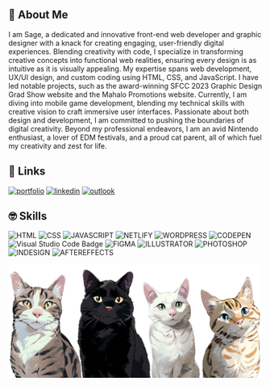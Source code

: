## 🥳 About Me
I am Sage, a dedicated and innovative front-end web developer and graphic designer with a knack for creating engaging, user-friendly digital experiences. Blending creativity with code, I specialize in transforming creative concepts into functional web realities, ensuring every design is as intuitive as it is visually appealing. My expertise spans web development, UX/UI design, and custom coding using HTML, CSS, and JavaScript. I have led notable projects, such as the award-winning SFCC 2023 Graphic Design Grad Show website and the Mahalo Promotions website. Currently, I am diving into mobile game development, blending my technical skills with creative vision to craft immersive user interfaces. Passionate about both design and development, I am committed to pushing the boundaries of digital creativity. Beyond my professional endeavors, I am an avid Nintendo enthusiast, a lover of EDM festivals, and a proud cat parent, all of which fuel my creativity and zest for life.


## 🤗 Links
[![portfolio](https://img.shields.io/badge/my_portfolio-000?style=for-the-badge&logo=ko-fi&logoColor=white)](https://prplsage.netlify.app/)
[![linkedin](https://img.shields.io/badge/linkedin-0A66C2?style=for-the-badge&logo=linkedin&logoColor=white)](https://www.linkedin.com/sagenorton)
[![outlook](https://img.shields.io/badge/Microsoft_Outlook-0078D4?style=for-the-badge&logo=microsoft-outlook&logoColor=white)](prplsage@outlook.com)


## 🤓 Skills

![HTML](https://img.shields.io/badge/HTML5-E34F26?style=for-the-badge&logo=html5&logoColor=white)
![CSS](https://img.shields.io/badge/CSS3-1572B6?style=for-the-badge&logo=css3&logoColor=white)
![JAVASCRIPT](https://img.shields.io/badge/JavaScript-F7DF1E?style=for-the-badge&logo=javascript&logoColor=black)
![NETLIFY](https://img.shields.io/badge/Netlify-00C7B7?style=for-the-badge&logo=netlify&logoColor=white)
![WORDPRESS](https://img.shields.io/badge/Wordpress-21759B?style=for-the-badge&logo=wordpress&logoColor=white)
![CODEPEN](https://img.shields.io/badge/CodePen-000?logo=codepen&logoColor=fff&style=for-the-badge)
![Visual Studio Code Badge](https://img.shields.io/badge/Visual%20Studio%20Code-007ACC?logo=visualstudiocode&logoColor=fff&style=for-the-badge)
![FIGMA](https://img.shields.io/badge/Figma-F24E1E?style=for-the-badge&logo=figma&logoColor=white)
![ILLUSTRATOR](https://img.shields.io/badge/Adobe%20Illustrator-FF9A00?style=for-the-badge&logo=adobe%20illustrator&logoColor=white)
![PHOTOSHOP](https://img.shields.io/badge/Adobe%20Photoshop-31A8FF?style=for-the-badge&logo=Adobe%20Photoshop&logoColor=black)
![INDESIGN](https://img.shields.io/badge/Adobe%20InDesign-FF3366?style=for-the-badge&logo=Adobe%20InDesign&logoColor=white)
![AFTEREFFECTS](https://img.shields.io/badge/Adobe%20after%20affects-CF96FD?style=for-the-badge&logo=Adobe%20after%20effects&logoColor=393665)

![CoverImage](./img/all4.png)